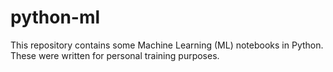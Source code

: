 # python-ml
This repository contains some Machine Learning (ML) notebooks in Python.
These were written for personal training purposes.
  

